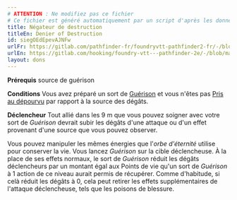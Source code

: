 ```yaml
---
# ATTENTION : Ne modifiez pas ce fichier
# Ce fichier est généré automatiquement par un script d'après les données du module Foundry VTT officiel et de sa traduction
title: Négateur de destruction
titleEn: Denier of Destruction
id: siegOEdEpevAJNFw
urlFr: https://gitlab.com/pathfinder-fr/foundryvtt-pathfinder2-fr/-/blob/master/data/feats/siegOEdEpevAJNFw.htm
urlEn: https://gitlab.com/hooking/foundry-vtt---pathfinder-2e/-/blob/master/packs/data/feats.db/denier-of-destruction.json
layout: dons
---
```

**Prérequis** source de guérison

**Conditions** Vous avez préparé un sort de [Guérison](../sorts/guérison.md) et vous n'êtes pas [Pris au dépourvu](../conditions/pris-au-dépourvu.md) par rapport à la source des dégâts.

**Déclencheur** Tout allié dans les 9 m que vous pouvez soigner avec votre sort de *Guérison* devrait subir les dégâts d'une attaque ou d'un effet provenant d'une source que vous pouvez observer.

Vous pouvez manipuler les mêmes énergies que l'*orbe d'éternité* utilise pour conserver la vie. Vous lancez *Guérison* sur la cible déclencheuse. À la place de ses effets normaux, le sort de *Guérison* réduit les dégâts déclencheurs par un montant égal aux Points de vie qu'un sort de *Guérison* à 1 action de ce niveau aurait permis de récupérer. Comme d'habitude, si celà réduit les dégâts à 0, cela peut retirer les effets supplémentaires de l'attaque déclencheuse, tels que les poisons de blessure.
